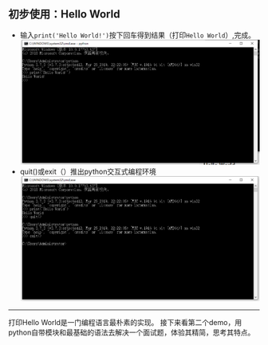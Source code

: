 ## 初步使用：Hello World
- 输入`print('Hello World!')`按下回车得到结果（打印`Hello World`）,完成。
![](/assets/010.png)
- quit()或exit（）推出python交互式编程环境
![](/assets/011.png)

---
打印Hello World是一门编程语言最朴素的实现。
接下来看第二个demo，用python自带模块和最基础的语法去解决一个面试题，体验其精简，思考其特点。




